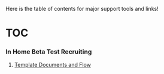 
Here is the table of contents for major support tools and links!

# TOC

### In Home Beta Test Recruiting
1. <a href="https://github.com/nosidewen/Field-Testing/blob/master/README.md">Template Documents and Flow
</a>
